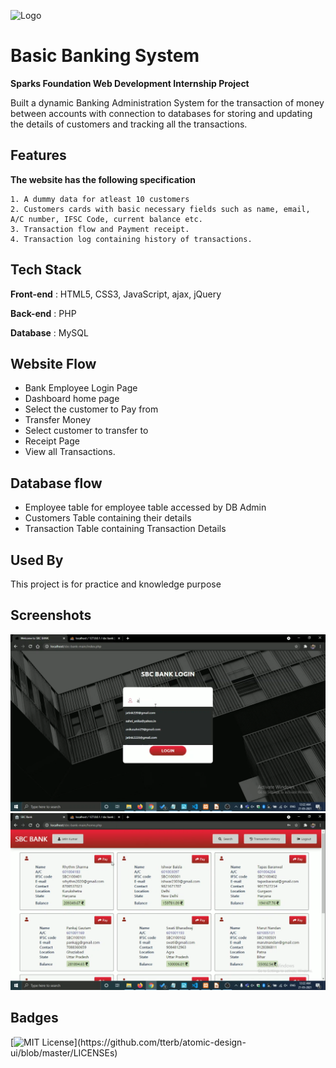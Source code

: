 
![Logo](https://www.thesparksfoundationsingapore.org/images/logo_small.png)

    
# Basic Banking System 

**Sparks Foundation Web Development Internship Project**

Built a dynamic Banking Administration System for the transaction of money between accounts with connection to databases for storing and updating the details of customers and tracking all the transactions.

## Features

**The website has the following specification**

    1. A dummy data for atleast 10 customers
    2. Customers cards with basic necessary fields such as name, email, A/C number, IFSC Code, current balance etc.
    3. Transaction flow and Payment receipt.
    4. Transaction log containing history of transactions.

## Tech Stack

**Front-end** : HTML5, CSS3, JavaScript, ajax, jQuery

**Back-end** : PHP

**Database** : MySQL

## Website Flow

- Bank Employee Login Page 
- Dashboard home page 
- Select the customer to Pay from 
- Transfer Money 
- Select customer to transfer to 
- Receipt Page 
- View all Transactions.

## Database flow

- Employee table for employee table accessed by DB Admin
- Customers Table containing their details
- Transaction Table containing Transaction Details
## Used By

This project is for practice and knowledge purpose

## Screenshots
![Screenshot1](https://github.com/jatinkumar027/SBC-Bank/blob/main/screenshots/Screenshot-1.png?raw=true)
![Screenshot2](https://github.com/jatinkumar027/SBC-Bank/blob/main/screenshots/Screenshot-2.png?raw=true)
  
## Badges

[![MIT License](https://img.shields.io/apm/l/atomic-design-ui.svg?)](https://github.com/tterb/atomic-design-ui/blob/master/LICENSEs)
